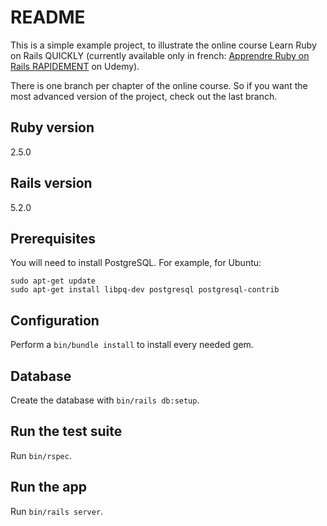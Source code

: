 # README

This is a simple example project, to illustrate the online course Learn Ruby on Rails QUICKLY (currently available only in french: [Apprendre Ruby on Rails RAPIDEMENT](https://www.udemy.com/apprendre-ruby-on-rails-rapidement) on Udemy).

There is one branch per chapter of the online course. So if you want the most advanced version of the project, check out the last branch.

## Ruby version
2.5.0

## Rails version

5.2.0

## Prerequisites

You will need to install PostgreSQL. For example, for Ubuntu:

```shell
sudo apt-get update
sudo apt-get install libpq-dev postgresql postgresql-contrib
```

## Configuration

Perform a `bin/bundle install` to install every needed gem.

## Database

Create the database with `bin/rails db:setup`.

## Run the test suite

Run `bin/rspec`.

## Run the app

Run `bin/rails server`.

